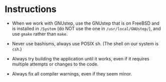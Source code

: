 # Instructions

* When we work with GNUstep, use the GNUstep that is on FreeBSD
and is installed in `/System` (do NOT use the one in `/usr/local/GNUstep/`),
and use `gmake` rather than `make`.

* Never use bashisms, always use POSIX sh. (The shell on our system is `csh`.)

* Always try building the application until it works, even if it
requires multiple attempts or changes to the code.

* Always fix all compiler warnings, even if they seem minor.